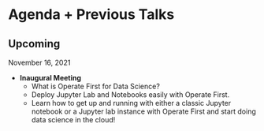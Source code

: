 # Agenda + Previous Talks 

## Upcoming 

November 16, 2021

*   **Inaugural Meeting**
    * What is Operate First for Data Science?
    * Deploy Jupyter Lab and Notebooks easily with Operate First.
    * Learn how to get up and running with either a classic Jupyter notebook or a Jupyter lab instance with Operate First and start doing data science in the cloud!
